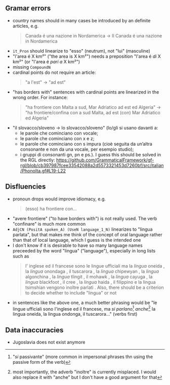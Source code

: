 ## Gramar errors
- country names should in many cases be introduced by an definite articles, e.g.
    > Canada é una nazione in Nordamerica -> Il Canada é una nazione in Nordamerica
- `it_Pron` should linearize to "esso" (neutrum), not "lui" (masculine)
- "l'area é X km²" ("the area is X km²") needs a preposition "l'area é _di_ X km²" (or "l'area é _pari a_ X km²")
- missing `CompoundN`
- cardinal points do not require an article:
    > "a l'est" -> "ad est"
- "has borders with" sentences with cardinal points are linearized in the wrong order. For instance:
    > "ha frontiere con Malta a sud, Mar Adriatico ad est ed Algeria" -> "ha frontiere/confina con a sud Malta, ad est (con) Mar Adriatico ed Algeria"
- "il slovacco/sloveno -> lo slovacco/sloveno" (lo/gli si usano davanti a: 
    - le parole che cominciano con vocale;
    - le parole che cominciano con x e z;
    - le parole che cominciano con s impura (cioè seguita da un’altra consonante e non da una vocale, per esempio studio);
    - i gruppi di consonanti gn, pn e ps.). I guess this should be solved in the RGL directly: https://github.com/GrammaticalFramework/gf-rgl/blob/cb397987fcee33542088a2d5573321453d7260bf/src/italian/PhonoIta.gf#L19-L22

## Disfluencies
- pronoun drops would improve idiomacy, e.g.
    > (esso) ha frontiere con...
- "avere frontiere" ("to have borders with") is not really used. The verb "confinare" is much more common
- `AdjCN (PositA spoken_A) (UseN language_1_N)` linearizes to "lingua parlata", but that makes me think of the concept of oral language rather than that of local language, which I guess is the intended one
- I don't know if it is desirable to have so many language names preceeded by the word "lingua" ("language"), especially in long lists such as
    > l' inglese ed il francese sono le lingue ufficiali ma la _lingua_ oneida , la _lingua_ onondaga , il tuscarora , la _lingua_ chipewyan , la _lingua_ algonchina , la _lingua_ tlingit , il mohawk , la _lingua_ cayuga , la _lingua_ blackfoot , il cree , la _lingua_ haida , il filippino e la lingua tsimshian vengono inoltre parlati .
  Also, there should be a criterion to decide whether to include "lingua" or not
- in sentences like the above one, a much better phrasing would be "le lingue ufficiali sono l'inglese ed il francese, ma _si parlano_[^1] _anche_[^2] la lingua oneida, la lingua ondonga, il tuscarora..." (verbs first)

## Data inaccuracies
- Jugoslavia does not exist anymore

[^1]: "_si_ passivante" (more common in impersonal phrases thn using the passive form of the verb)
[^2]: most importantly, the adverb "inoltre" is currently misplaced. I would also replace it with "anche" but I don't have a good argument for that